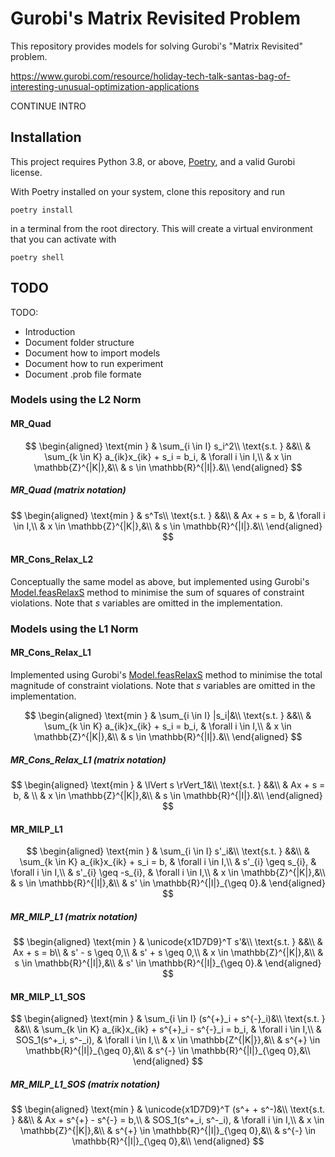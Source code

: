 # Gurobi's Matrix Revisited Problem

This repository provides models for solving Gurobi's "Matrix Revisited" problem.

https://www.gurobi.com/resource/holiday-tech-talk-santas-bag-of-interesting-unusual-optimization-applications

CONTINUE INTRO


## Installation

This project requires Python 3.8, or above, [Poetry](https://python-poetry.org/docs/#installation), and a valid Gurobi license.

With Poetry installed on your system, clone this repository and run

    poetry install

in a terminal from the root directory.  This will create a virtual environment that you can activate with 

    poetry shell


## TODO

TODO:
   - Introduction
   - Document folder structure
   - Document how to import models
   - Document how to run experiment
   - Document .prob file formate


### Models using the L2 Norm
#### MR_Quad

$$
\begin{aligned} 
\text{min } & \sum_{i \in I} s_i^2\\
\text{s.t. } &&\\
& \sum_{k \in K} a_{ik}x_{ik} + s_i = b_i, & \forall i \in I,\\
& x \in \mathbb{Z}^{|K|},&\\
& s \in \mathbb{R}^{|I|}.&\\
\end{aligned}
$$

##### MR_Quad (matrix notation)

$$
\begin{aligned} 
\text{min } & s^Ts\\
\text{s.t. } &&\\
& Ax + s = b, & \forall i \in I,\\
& x \in \mathbb{Z}^{|K|},&\\
& s \in \mathbb{R}^{|I|}.&\\
\end{aligned}
$$


#### MR_Cons_Relax_L2

Conceptually the same model as above, but implemented using Gurobi's [Model.feasRelaxS](https://www.gurobi.com/documentation/9.5/refman/py_model_feasrelaxs.html) method to minimise the sum of squares of constraint violations.  Note that $s$ variables are omitted in the implementation.


### Models using the L1 Norm

#### MR_Cons_Relax_L1

Implemented using Gurobi's [Model.feasRelaxS](https://www.gurobi.com/documentation/9.5/refman/py_model_feasrelaxs.html) method to minimise the total magnitude of constraint violations.  Note that $s$ variables are omitted in the implementation.

$$
\begin{aligned} 
\text{min } & \sum_{i \in I} |s_i|&\\
\text{s.t. } &&\\
& \sum_{k \in K} a_{ik}x_{ik} + s_i = b_i, & \forall i \in I,\\
& x \in \mathbb{Z}^{|K|},&\\
& s \in \mathbb{R}^{|I|}.&\\
\end{aligned}
$$

##### MR_Cons_Relax_L1 (matrix notation)
$$
\begin{aligned} 
\text{min } & \lVert s \rVert_1&\\
\text{s.t. } &&\\
& Ax + s = b, & \\
& x \in \mathbb{Z}^{|K|},&\\
& s \in \mathbb{R}^{|I|}.&\\
\end{aligned}
$$


#### MR_MILP_L1

$$
\begin{aligned} 
\text{min } & \sum_{i \in I} s'_i&\\
\text{s.t. } &&\\
& \sum_{k \in K} a_{ik}x_{ik} + s_i = b, & \forall i \in I,\\
& s'_{i} \geq s_{i}, & \forall i \in I,\\
& s'_{i} \geq -s_{i}, & \forall i \in I,\\
& x \in \mathbb{Z}^{|K|},&\\
& s \in \mathbb{R}^{|I|},&\\
& s' \in \mathbb{R}^{|I|}_{\geq 0}.&
\end{aligned}
$$

##### MR_MILP_L1 (matrix notation)

$$
\begin{aligned} 
\text{min } & \unicode{x1D7D9}^T s'&\\
\text{s.t. } &&\\
& Ax + s = b\\
& s' - s \geq 0,\\
& s' + s \geq 0,\\
& x \in \mathbb{Z}^{|K|},&\\
& s \in \mathbb{R}^{|I|},&\\
& s' \in \mathbb{R}^{|I|}_{\geq 0}.&
\end{aligned}
$$


#### MR_MILP_L1_SOS

$$
\begin{aligned} 
\text{min } & \sum_{i \in I} (s^{+}_i + s^{-}_i)&\\
\text{s.t. } &&\\
& \sum_{k \in K} a_{ik}x_{ik} + s^{+}_i - s^{-}_i = b_i, & \forall i \in I,\\
& SOS_1(s^+_i, s^-_i), & \forall i \in I,\\
& x \in \mathbb{Z^{|K|}},&\\
& s^{+} \in \mathbb{R}^{|I|}_{\geq 0},&\\
& s^{-} \in \mathbb{R}^{|I|}_{\geq 0},&\\
\end{aligned}
$$

##### MR_MILP_L1_SOS (matrix notation)

$$
\begin{aligned} 
\text{min } & \unicode{x1D7D9}^T (s^+ + s^-)&\\
\text{s.t. } &&\\
& Ax + s^{+} - s^{-} = b,\\
& SOS_1(s^+_i, s^-_i), & \forall i \in I,\\
& x \in \mathbb{Z}^{|K|},&\\
& s^{+} \in \mathbb{R}^{|I|}_{\geq 0},&\\
& s^{-} \in \mathbb{R}^{|I|}_{\geq 0},&\\
\end{aligned}
$$